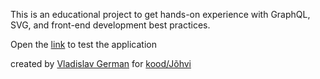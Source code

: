 This is an educational project to get hands-on experience with GraphQL, SVG, and front-end development best practices.

Open the [link](https://freyby.github.io/) to test the application

created by [Vladislav German](https://www.linkedin.com/in/vladislav-german/) for [kood/Jõhvi](https://kood.tech/)